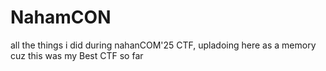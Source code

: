# NahamCON
all the things i did during nahanCOM'25 CTF, upladoing here as a memory cuz this was my Best CTF so far

